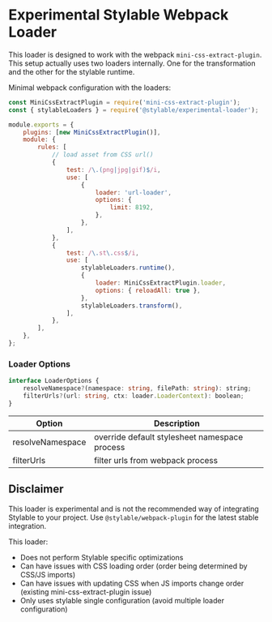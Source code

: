 # Experimental Stylable Webpack Loader

This loader is designed to work with the webpack `mini-css-extract-plugin`. This setup actually uses two loaders internally. One for the transformation and the other for the stylable runtime.

Minimal webpack configuration with the loaders:

```js
const MiniCssExtractPlugin = require('mini-css-extract-plugin');
const { stylableLoaders } = require('@stylable/experimental-loader');

module.exports = {
    plugins: [new MiniCssExtractPlugin()],
    module: {
        rules: [
            // load asset from CSS url()
            {
                test: /\.(png|jpg|gif)$/i,
                use: [
                    {
                        loader: 'url-loader',
                        options: {
                            limit: 8192,
                        },
                    },
                ],
            },
            {
                test: /\.st\.css$/i,
                use: [
                    stylableLoaders.runtime(),
                    {
                        loader: MiniCssExtractPlugin.loader,
                        options: { reloadAll: true },
                    },
                    stylableLoaders.transform(),
                ],
            },
        ],
    },
};
```

### Loader Options

```ts
interface LoaderOptions {
    resolveNamespace?(namespace: string, filePath: string): string;
    filterUrls?(url: string, ctx: loader.LoaderContext): boolean;
}
```

|Option|Description|
|------|-----------|
|resolveNamespace|override default stylesheet namespace process|
|filterUrls|filter urls from webpack process|


## Disclaimer

This loader is experimental and is not the recommended way of integrating Stylable to your project. Use `@stylable/webpack-plugin` for the latest stable integration.

This loader:

-   Does not perform Stylable specific optimizations
-   Can have issues with CSS loading order (order being determined by CSS/JS imports)
-   Can have issues with updating CSS when JS imports change order (existing mini-css-extract-plugin issue)
-   Only uses stylable single configuration (avoid multiple loader configuration)
